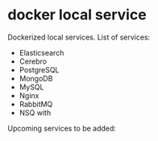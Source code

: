 # docker local service

Dockerized local services. 
List of services:

- Elasticsearch
- Cerebro
- PostgreSQL
- MongoDB
- MySQL
- Nginx
- RabbitMQ
- NSQ with 

Upcoming services to be added:


